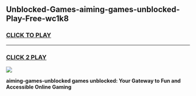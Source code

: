 
## Unblocked-Games-aiming-games-unblocked-Play-Free-wc1k8
<h3>
<a href="https://premium76.site?title=aiming-games-unblocked&ref=23A">CLICK TO PLAY</a></h3>
<hr>

<h3>
<a href="https://premium76.site?title=aiming-games-unblocked&ref=23A">CLICK 2 PLAY</a>
  
</h3>

<a href="https://premium76.site?title=aiming-games-unblocked&ref=23A"><img src="https://clearcache.store/games.png"></a>


**aiming-games-unblocked games unblocked: Your Gateway to Fun and Accessible Online Gaming**
